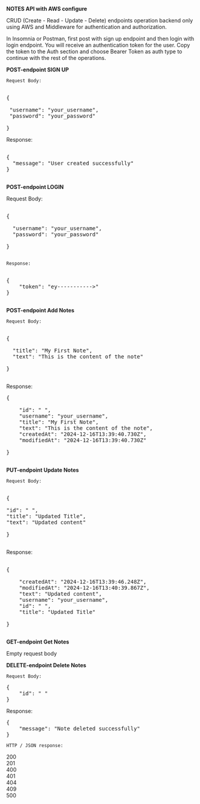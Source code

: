 **NOTES API with AWS configure**

CRUD (Create - Read - Update - Delete) endpoints operation backend only using AWS and Middleware for authentication and authorization.

In Insomnia or Postman, first post with sign up endpoint and then login with login endpoint. You will receive an authentication token for the user. 
Copy the token to the Auth section and choose Bearer Token as auth type to continue with the rest of the operations.

**POST-endpoint SIGN UP**

`Request Body:`

<pre>

{
	
 "username": "your_username",
 "password": "your_password"
	
} 
</pre>



Response:

<pre>

{
  "message": "User created successfully"	
}

</pre>

**POST-endpoint LOGIN**

Request Body:

<pre>

{
	
  "username": "your_username",
  "password": "your_password"
	
}

</pre>

`Response:`

<pre>
	
{
	"token": "ey----------->"
}

</pre>

**POST-endpoint Add Notes**

`Request Body:`

<pre>

{
	
  "title": "My First Note",
  "text": "This is the content of the note"
	
}

</pre>

Response:

<pre>
{
	
	"id": " ",
	"username": "your_username",
	"title": "My First Note",
	"text": "This is the content of the note",
	"createdAt": "2024-12-16T13:39:40.730Z",
	"modifiedAt": "2024-12-16T13:39:40.730Z"
	
}

</pre>

**PUT-endpoint Update Notes**

`Request Body:`

<pre>
	
{ 

"id": "	", 
"title": "Updated Title", 
"text": "Updated content" 
	
}

</pre>

Response:

<pre>

{
	
	"createdAt": "2024-12-16T13:39:46.248Z",
	"modifiedAt": "2024-12-16T13:40:39.867Z",
	"text": "Updated content",
	"username": "your_username",
	"id": " ",
	"title": "Updated Title"
	
}

</pre>
	
**GET-endpoint Get Notes**

Empty request body 


**DELETE-endpoint Delete Notes**

`Request Body:`
<pre>
{ 
	"id": " "
}
</pre>

Response:
<pre>
{
	"message": "Note deleted successfully"
}
</pre>

`HTTP / JSON response:`

200 <br>
201 <br>
400 <br>
401 <br>
404 <br>
409 <br>
500 <br>


